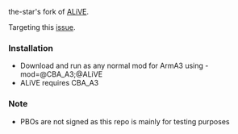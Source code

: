 the-star's fork of <a href="https://github.com/ALiVEOS/ALiVE.OS">ALiVE</a>.

Targeting this <a href="https://github.com/ALiVEOS/ALiVE.OS/issues/521">issue</a>.

### Installation
- Download and run as any normal mod for ArmA3 using -mod=@CBA_A3;@ALiVE
- ALiVE requires CBA_A3

### Note
- PBOs are not signed as this repo is mainly for testing purposes

